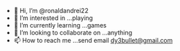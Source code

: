 - 👋 Hi, I’m @ronaldandrei22
- 👀 I’m interested in ...playing
- 🌱 I’m currently learning ...games
- 💞️ I’m looking to collaborate on ...anything
- 📫 How to reach me ...send email dy3bullet@gmail.com

<!---
ronaldandrei22/ronaldandrei22 is a ✨ special ✨ repository because its `README.md` (this file) appears on your GitHub profile.
You can click the Preview link to take a look at your changes.
--->
